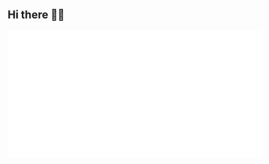 ## Hi there 🚶🏽

<img src="https://raw.githubusercontent.com/andrelmlins/andrelmlins/master/image.svg?sanitize=true" >
